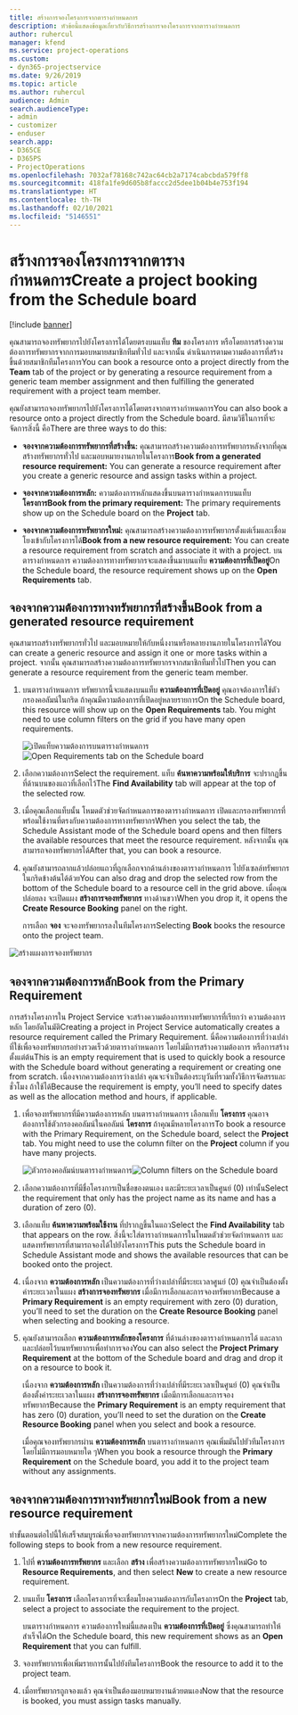 ```yaml
---
title: สร้างการจองโครงการจากตารางกำหนดการ
description: หัวข้อนี้แสดงข้อมูลเกี่ยวกับวิธีการสร้างการจองโครงการจากตารางกำหนดการ
author: ruhercul
manager: kfend
ms.service: project-operations
ms.custom:
- dyn365-projectservice
ms.date: 9/26/2019
ms.topic: article
ms.author: ruhercul
audience: Admin
search.audienceType:
- admin
- customizer
- enduser
search.app:
- D365CE
- D365PS
- ProjectOperations
ms.openlocfilehash: 7032af78168c742ac64cb2a7174cabcbda579ff8
ms.sourcegitcommit: 418fa1fe9d605b8faccc2d5dee1b04b4e753f194
ms.translationtype: HT
ms.contentlocale: th-TH
ms.lasthandoff: 02/10/2021
ms.locfileid: "5146551"
---
```

# <a name="create-a-project-booking-from-the-schedule-board"></a><span data-ttu-id="a75a3-103">สร้างการจองโครงการจากตารางกำหนดการ</span><span class="sxs-lookup"><span data-stu-id="a75a3-103">Create a project booking from the Schedule board</span></span>

[!include [banner](../includes/psa-now-project-operations.md)]

<span data-ttu-id="a75a3-104">คุณสามารถจองทรัพยากรไปยังโครงการได้โดยตรงบนแท็บ **ทีม** ของโครงการ หรือโดยการสร้างความต้องการทรัพยากรจากการมอบหมายสมาชิกทีมทั่วไป และจากนั้น ดำเนินการตามความต้องการที่สร้างขึ้นด้วยสมาชิกทีมโครงการ</span><span class="sxs-lookup"><span data-stu-id="a75a3-104">You can book a resource onto a project directly from the **Team** tab of the project or by generating a resource requirement from a generic team member assignment and then fulfilling the generated requirement with a project team member.</span></span>

<span data-ttu-id="a75a3-105">คุณยังสามารถจองทรัพยากรไปยังโครงการได้โดยตรงจากตารางกำหนดการ</span><span class="sxs-lookup"><span data-stu-id="a75a3-105">You can also book a resource onto a project directly from the Schedule board.</span></span> <span data-ttu-id="a75a3-106">มีสามวิธีในการที่จะจัดการสิ่งนี้ คือ</span><span class="sxs-lookup"><span data-stu-id="a75a3-106">There are three ways to do this:</span></span>

- <span data-ttu-id="a75a3-107">**จองจากความต้องการทรัพยากรที่สร้างขึ้น:** คุณสามารถสร้างความต้องการทรัพยากรหลังจากที่คุณสร้างทรัพยากรทั่วไป และมอบหมายงานภายในโครงการ</span><span class="sxs-lookup"><span data-stu-id="a75a3-107">**Book from a generated resource requirement:** You can generate a resource requirement after you create a generic resource and assign tasks within a project.</span></span>

- <span data-ttu-id="a75a3-108">**จองจากความต้องการหลัก:** ความต้องการหลักแสดงขึ้นบนตารางกำหนดการบนแท็บ **โครงการ**</span><span class="sxs-lookup"><span data-stu-id="a75a3-108">**Book from the primary requirement:** The primary requirements show up on the Schedule board on the **Project** tab.</span></span> 

- <span data-ttu-id="a75a3-109">**จองจากความต้องการทรัพยากรใหม่:** คุณสามารถสร้างความต้องการทรัพยากรตั้งแต่เริ่มและเชื่อมโยงเข้ากับโครงการได้</span><span class="sxs-lookup"><span data-stu-id="a75a3-109">**Book from a new resource requirement:** You can create a resource requirement from scratch and associate it with a project.</span></span> <span data-ttu-id="a75a3-110">บนตารางกำหนดการ ความต้องการทางทรัพยากรจะแสดงขึ้นมาบนแท็บ **ความต้องการที่เปิดอยู่**</span><span class="sxs-lookup"><span data-stu-id="a75a3-110">On the Schedule board, the resource requirement shows up on the **Open Requirements** tab.</span></span>

## <a name="book-from-a-generated-resource-requirement"></a><span data-ttu-id="a75a3-111">จองจากความต้องการทางทรัพยากรที่สร้างขึ้น</span><span class="sxs-lookup"><span data-stu-id="a75a3-111">Book from a generated resource requirement</span></span>

<span data-ttu-id="a75a3-112">คุณสามารถสร้างทรัพยากรทั่วไป และมอบหมายให้กับหนึ่งงานหรือหลายงานภายในโครงการได้</span><span class="sxs-lookup"><span data-stu-id="a75a3-112">You can create a generic resource and assign it one or more tasks within a project.</span></span> <span data-ttu-id="a75a3-113">จากนั้น คุณสามารถสร้างความต้องการทรัพยากรจากสมาชิกทีมทั่วไป</span><span class="sxs-lookup"><span data-stu-id="a75a3-113">Then you can generate a resource requirement from the generic team member.</span></span> 

1.  <span data-ttu-id="a75a3-114">บนตารางกำหนดการ ทรัพยากรนี้จะแสดงบนแท็บ **ความต้องการที่เปิดอยู่** คุณอาจต้องการใช้ตัวกรองคอลัมน์ในกริด ถ้าคุณมีความต้องการที่เปิดอยู่หลายรายการ</span><span class="sxs-lookup"><span data-stu-id="a75a3-114">On the Schedule board, this resource will show up on the **Open Requirements** tab. You might need to use column filters on the grid if you have many open requirements.</span></span> 

    <span data-ttu-id="a75a3-115">![เปิดแท็บความต้องการบนตารางกำหนดการ](media/FAQ-Project-Booking-Schedule-Board-1.png "ภาพหน้าจอของตารางการจองและการกำหนด")</span><span class="sxs-lookup"><span data-stu-id="a75a3-115">![Open Requirements tab on the Schedule board](media/FAQ-Project-Booking-Schedule-Board-1.png "Screenshot of bookings and assignments table")</span></span>

2. <span data-ttu-id="a75a3-116">เลือกความต้องการ</span><span class="sxs-lookup"><span data-stu-id="a75a3-116">Select the requirement.</span></span> <span data-ttu-id="a75a3-117">แท็บ **ค้นหาความพร้อมให้บริการ** จะปรากฏขึ้นที่ด้านบนของแถวที่เลือกไว้</span><span class="sxs-lookup"><span data-stu-id="a75a3-117">The **Find Availability** tab will appear at the top of the selected row.</span></span>
 
3. <span data-ttu-id="a75a3-118">เมื่อคุณเลือกแท็บนั้น โหมดตัวช่วยจัดกำหนดการของตารางกำหนดการ เปิดและกรองทรัพยากรที่พร้อมใช้งานที่ตรงกับความต้องการทางทรัพยากร</span><span class="sxs-lookup"><span data-stu-id="a75a3-118">When you select the tab, the Schedule Assistant mode of the Schedule board opens and then filters the available resources that meet the resource requirement.</span></span> <span data-ttu-id="a75a3-119">หลังจากนั้น คุณสามารถจองทรัพยากรได้</span><span class="sxs-lookup"><span data-stu-id="a75a3-119">After that, you can book a resource.</span></span>

4. <span data-ttu-id="a75a3-120">คุณยังสามารถลากแล้วปล่อยแถวที่ถูกเลือกจากด้านล่างของตารางกำหนดการ ไปยังเซลล์ทรัพยากรในกริดข้างต้นได้ด้วย</span><span class="sxs-lookup"><span data-stu-id="a75a3-120">You can also drag and drop the selected row from the bottom of the Schedule board to a resource cell in the grid above.</span></span> <span data-ttu-id="a75a3-121">เมื่อคุณปล่อยลง จะเปิดแผง **สร้างการจองทรัพยากร** ทางด้านขวา</span><span class="sxs-lookup"><span data-stu-id="a75a3-121">When you drop it, it opens the **Create Resource Booking** panel on the right.</span></span>

    <span data-ttu-id="a75a3-122">การเลือก **จอง** จะจองทรัพยากรลงในทีมโครงการ</span><span class="sxs-lookup"><span data-stu-id="a75a3-122">Selecting **Book** books the resource onto the project team.</span></span>

![สร้างแผงการจองทรัพยากร](media/FAQ-Project-Booking-Schedule-Board-6.png "")
 

## <a name="book-from-the-primary-requirement"></a><span data-ttu-id="a75a3-124">จองจากความต้องการหลัก</span><span class="sxs-lookup"><span data-stu-id="a75a3-124">Book from the Primary Requirement</span></span>

<span data-ttu-id="a75a3-125">การสร้างโครงการใน Project Service จะสร้างความต้องการทางทรัพยากรที่เรียกว่า ความต้องการหลัก โดยอัตโนมัติ</span><span class="sxs-lookup"><span data-stu-id="a75a3-125">Creating a project in Project Service automatically creates a resource requirement called the Primary Requirement.</span></span> <span data-ttu-id="a75a3-126">นี่คือความต้องการที่ว่างเปล่าที่ใช้เพื่อจองทรัพยากรอย่างรวดเร็วด้วยตารางกำหนดการ โดยไม่มีการสร้างความต้องการ หรือการสร้างตั้งแต่ต้น</span><span class="sxs-lookup"><span data-stu-id="a75a3-126">This is an empty requirement that is used to quickly book a resource with the Schedule board without generating a requirement or creating one from scratch.</span></span> <span data-ttu-id="a75a3-127">เนื่องจากความต้องการว่างเปล่า คุณจะจำเป็นต้องระบุวันที่รวมทั้งวิธีการจัดสรรและชั่วโมง ถ้าใช้ได้</span><span class="sxs-lookup"><span data-stu-id="a75a3-127">Because the requirement is empty, you’ll need to specify dates as well as the allocation method and hours, if applicable.</span></span> 

1. <span data-ttu-id="a75a3-128">เพื่อจองทรัพยากรที่มีความต้องการหลัก บนตารางกำหนดการ เลือกแท็บ **โครงการ** คุณอาจต้องการใช้ตัวกรองคอลัมน์ในคอลัมน์ **โครงการ** ถ้าคุณมีหลายโครงการ</span><span class="sxs-lookup"><span data-stu-id="a75a3-128">To book a resource with the Primary Requirement, on the Schedule board, select the **Project** tab. You might need to use the column filter on the **Project** column if you have many projects.</span></span>

   <span data-ttu-id="a75a3-129">![ตัวกรองคอลัมน์บนตารางกำหนดการ](media/FAQ-Project-Booking-Schedule-Board-2.png "ภาพหน้าจอของตารางการจองและการกำหนด")</span><span class="sxs-lookup"><span data-stu-id="a75a3-129">![Column filters on the Schedule board](media/FAQ-Project-Booking-Schedule-Board-2.png "Screenshot of bookings and assignments table")</span></span>

2. <span data-ttu-id="a75a3-130">เลือกความต้องการที่มีชื่อโครงการเป็นชื่อของตนเอง และมีระยะเวลาเป็นศูนย์ (0) เท่านั้น</span><span class="sxs-lookup"><span data-stu-id="a75a3-130">Select the requirement that only has the project name as its name and has a duration of zero (0).</span></span>

3. <span data-ttu-id="a75a3-131">เลือกแท็บ **ค้นหาความพร้อมใช้งาน** ที่ปรากฏขึ้นในแถว</span><span class="sxs-lookup"><span data-stu-id="a75a3-131">Select the **Find Availability** tab that appears on the row.</span></span> <span data-ttu-id="a75a3-132">สิ่งนี้จะใส่ตารางกำหนดการในโหมดตัวช่วยจัดกำหนดการ และแสดงทรัพยากรที่สามารถจองได้ไปยังโครงการ</span><span class="sxs-lookup"><span data-stu-id="a75a3-132">This puts the Schedule board in Schedule Assistant mode and shows the available resources that can be booked onto the project.</span></span>

4. <span data-ttu-id="a75a3-133">เนื่องจาก **ความต้องการหลัก** เป็นความต้องการที่ว่างเปล่าที่มีระยะเวลาศูนย์ (0) คุณจำเป็นต้องตั้งค่าระยะเวลาในแผง **สร้างการจองทรัพยากร** เมื่อมีการเลือกและการจองทรัพยากร</span><span class="sxs-lookup"><span data-stu-id="a75a3-133">Because a **Primary Requirement** is an empty requirement with zero (0) duration, you’ll need to set the duration on the **Create Resource Booking** panel when selecting and booking a resource.</span></span>

5. <span data-ttu-id="a75a3-134">คุณยังสามารถเลือก **ความต้องการหลักของโครงการ** ที่ด้านล่างของตารางกำหนดการได้ และลากและปล่อยไว้บนทรัพยากรเพื่อทำการจอง</span><span class="sxs-lookup"><span data-stu-id="a75a3-134">You can also select the **Project Primary Requirement** at the bottom of the Schedule board and drag and drop it on a resource to book it.</span></span>
 
    <span data-ttu-id="a75a3-135">เนื่องจาก **ความต้องการหลัก** เป็นความต้องการที่ว่างเปล่าที่มีระยะเวลาเป็นศูนย์ (0) คุณจำเป็นต้องตั้งค่าระยะเวลาในแผง **สร้างการจองทรัพยากร** เมื่อมีการเลือกและการจองทรัพยากร</span><span class="sxs-lookup"><span data-stu-id="a75a3-135">Because the **Primary Requirement** is an empty requirement that has zero (0) duration, you’ll need to set the duration on the **Create Resource Booking** panel when you select and book a resource.</span></span>
 
    <span data-ttu-id="a75a3-136">เมื่อคุณจองทรัพยากรผ่าน **ความต้องการหลัก** บนตารางกำหนดการ คุณเพิ่มมันไปยัวทีมโครงการโดยไม่มีการมอบหมายใด ๆ</span><span class="sxs-lookup"><span data-stu-id="a75a3-136">When you book a resource through the **Primary Requirement** on the Schedule board, you add it to the project team without any assignments.</span></span>
 
## <a name="book-from-a-new-resource-requirement"></a><span data-ttu-id="a75a3-137">จองจากความต้องการทางทรัพยากรใหม่</span><span class="sxs-lookup"><span data-stu-id="a75a3-137">Book from a new resource requirement</span></span>
<span data-ttu-id="a75a3-138">ทำขั้นตอนต่อไปนี้ให้เสร็จสมบูรณ์เพื่อจองทรัพยากรจากความต้องการทรัพยากรใหม่</span><span class="sxs-lookup"><span data-stu-id="a75a3-138">Complete the following steps to book from a new resource requirement.</span></span> 

1. <span data-ttu-id="a75a3-139">ไปที่ **ความต้องการทรัพยากร** และเลือก **สร้าง** เพื่อสร้างความต้องการทรัพยากรใหม่</span><span class="sxs-lookup"><span data-stu-id="a75a3-139">Go to **Resource Requirements**, and then select **New** to create a new resource requirement.</span></span>

2. <span data-ttu-id="a75a3-140">บนแท็บ **โครงการ** เลือกโครงการที่จะเชื่อมโยงความต้องการกับโครงการ</span><span class="sxs-lookup"><span data-stu-id="a75a3-140">On the **Project** tab, select a project to associate the requirement to the project.</span></span>
 
    <span data-ttu-id="a75a3-141">บนตารางกำหนดการ ความต้องการใหม่นี้แสดงเป็น **ความต้องการที่เปิดอยู่** ซึ่งคุณสามารถทำให้สำเร็จได้</span><span class="sxs-lookup"><span data-stu-id="a75a3-141">On the Schedule board, this new requirement shows as an **Open Requirement** that you can fulfill.</span></span>

3. <span data-ttu-id="a75a3-142">จองทรัพยากรเพื่อเพิ่มรายการนั้นไปยังทีมโครงการ</span><span class="sxs-lookup"><span data-stu-id="a75a3-142">Book the resource to add it to the project team.</span></span>

4. <span data-ttu-id="a75a3-143">เมื่อทรัพยากรถูกจองแล้ว คุณจำเป็นต้องมอบหมายงานด้วยตนเอง</span><span class="sxs-lookup"><span data-stu-id="a75a3-143">Now that the resource is booked, you must assign tasks manually.</span></span>

